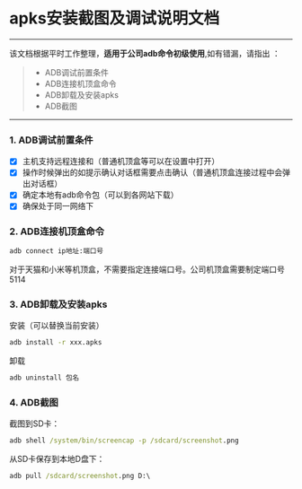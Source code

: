 # apks安装截图及调试说明文档

------

该文档根据平时工作整理，**适用于公司adb命令初级使用**,如有错漏，请指出 ：

> * ADB调试前置条件
> * ADB连接机顶盒命令
> * ADB卸载及安装apks
> * ADB截图

------

### 1.  ADB调试前置条件
- [x] 主机支持远程连接和（普通机顶盒等可以在设置中打开）
- [x] 操作时候弹出的如提示确认对话框需要点击确认（普通机顶盒连接过程中会弹出对话框）
- [x] 确定本地有adb命令包（可以到各网站下载）
- [x] 确保处于同一网络下

### 2. ADB连接机顶盒命令
```cmd
adb connect ip地址:端口号
```
对于天猫和小米等机顶盒，不需要指定连接端口号。公司机顶盒需要制定端口号5114 

### 3. ADB卸载及安装apks
安装（可以替换当前安装）
```cmd
adb install -r xxx.apks
```
卸载
```cmd
adb uninstall 包名
```

### 4. ADB截图
截图到SD卡：
```cmd
adb shell /system/bin/screencap -p /sdcard/screenshot.png
```

从SD卡保存到本地D盘下：
```cmd
adb pull /sdcard/screenshot.png D:\
```
